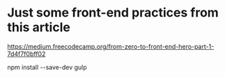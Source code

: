 # Just some front-end practices from this article 
https://medium.freecodecamp.org/from-zero-to-front-end-hero-part-1-7d4f7f0bff02


npm install --save-dev gulp

